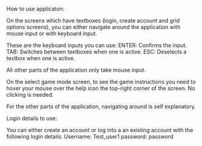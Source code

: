 How to use applicaton:

On the screens which have textboxes (login, create account and grid options screens), you can either navigate around the application with mouse input or with keyboard input.

These are the keyboard inputs you can use:
ENTER: Confirms the input.
TAB: Switches between textboxes when one is active.
ESC: Deselects a textbox when one is active.

All other parts of the application only take mouse input.

On the select game mode screen, to see the game instructions you need to hover your mouse over the help icon the top-right corner of the screen. No clicking is needed.

For the other parts of the application, navigating around is self explanatory.



Login details to use:

You can either create an account or log into a an existing account with the following login details:
Username: Test_user1
password: password






